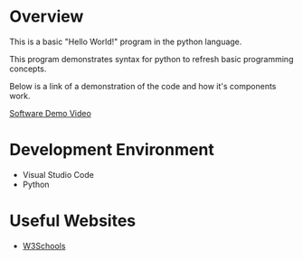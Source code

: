 # Overview

This is a basic "Hello World!" program in the python language.

This program demonstrates syntax for python to refresh basic programming concepts.

Below is a link of a demonstration of the code and how it's components work.

[Software Demo Video](https://youtu.be/vGzwSq7LzxI)

# Development Environment

* Visual Studio Code
* Python

# Useful Websites

* [W3Schools](https://www.w3schools.com/python/)